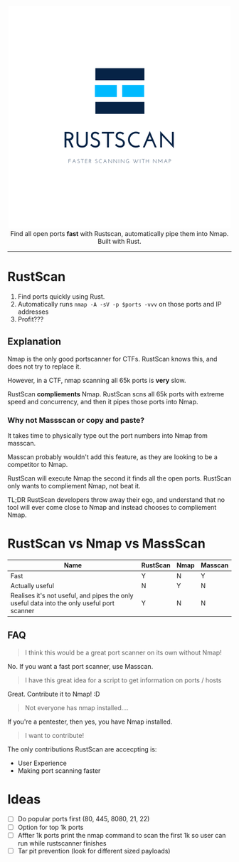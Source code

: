 <p align="center">
<img src="pictures/rustscan.png"><br>
Find all open ports <b>fast</b> with Rustscan, automatically pipe them into Nmap. Built with Rust. 
</p>
<hr>

# RustScan
1. Find ports quickly using Rust.
2. Automatically runs `nmap -A -sV -p $ports -vvv` on those ports and IP addresses
3. Profit???

## Explanation
Nmap is the only good portscanner for CTFs. RustScan knows this, and does not try to replace it.

However, in a CTF, nmap scanning all 65k ports is **very** slow.

RustScan **compliements** Nmap. RustScan scns all 65k ports with extreme speed and concurrency, and then it pipes those ports into Nmap.

### Why not Massscan or copy and paste?
It takes time to physically type out the port numbers into Nmap from masscan. 

Masscan probably wouldn't add this feature, as they are looking to be a competitor to Nmap.

RustScan will execute Nmap the second it finds all the open ports. RustScan only wants to compliement Nmap, not beat it.


TL;DR RustScan developers throw away their ego, and understand that no tool will ever come close to Nmap and instead chooses to compliement Nmap.

# RustScan vs Nmap vs MassScan

| **Name**                                                                                   | RustScan | Nmap | Masscan |
| ------------------------------------------------------------------------------------------ | -------- | ---- | ------- |
| Fast                                                                                       | Y        | N    | Y       |
| Actually useful                                                                            | N        | Y    | N       |
| Realises it's not useful, and pipes the only useful data into the only useful port scanner | Y        | N    | N       |

## FAQ
> I think this would be a great port scanner on its own without Nmap!
> 
No. If you want a fast port scanner, use Masscan.
> I have this great idea for a script to get information on ports / hosts

Great. Contribute it to Nmap! :D
> Not everyone has nmap installed....

If you're a pentester, then yes, you have Nmap installed. 

> I want to contribute!

The only contributions RustScan are accecpting is:
* User Experience
* Making port scanning faster

# Ideas

- [ ] Do popular ports first (80, 445, 8080, 21, 22)
- [ ] Option for top 1k ports
- [ ] Affter 1k ports print the nmap command to scan the first 1k so user can run while rustscanner finishes
- [ ] Tar pit prevention (look for different sized payloads)
